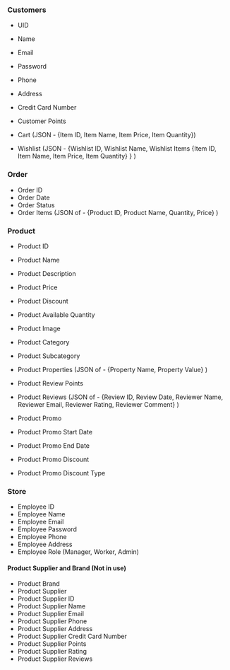 ### Customers
- UID 
- Name
- Email
- Password

- Phone
- Address

- Credit Card Number

- Customer Points

- Cart (JSON - {Item ID, Item Name, Item Price, Item Quantity})
- Wishlist (JSON - {Wishlist ID, Wishlist Name, Wishlist Items {Item ID, Item Name, Item Price, Item Quantity} } )

### Order
- Order ID
- Order Date 
- Order Status
- Order Items (JSON of - {Product ID, Product Name, Quantity, Price} )

### Product
- Product ID
- Product Name
- Product Description
- Product Price
- Product Discount
- Product Available Quantity
- Product Image
- Product Category
- Product Subcategory
- Product Properties (JSON of - {Property Name, Property Value} )
- Product Review Points


- Product Reviews (JSON of - {Review ID, Review Date, Reviewer Name, Reviewer Email, Reviewer Rating, Reviewer Comment} )
- Product Promo
- Product Promo Start Date
- Product Promo End Date
- Product Promo Discount
- Product Promo Discount Type


### Store
- Employee ID
- Employee Name
- Employee Email
- Employee Password
- Employee Phone
- Employee Address
- Employee Role (Manager, Worker, Admin)



#### Product Supplier and Brand (Not in use)
- Product Brand
- Product Supplier
- Product Supplier ID
- Product Supplier Name
- Product Supplier Email
- Product Supplier Phone
- Product Supplier Address
- Product Supplier Credit Card Number
- Product Supplier Points
- Product Supplier Rating
- Product Supplier Reviews


